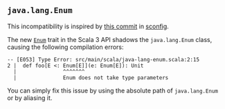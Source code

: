 
## `java.lang.Enum`

This incompatibility is inspired by [this commit](https://github.com/ekrich/sconfig/commit/76f2ea0b3d4beb20887a0ee63e9f151303843f9e#diff-972416eb7520889dc7c1749326914527) in [sconfig](https://github.com/ekrich/sconfig).

The new [`Enum`](https://dotty.epfl.ch/api/scala/Enum.html) trait in the Scala 3 API shadows the `java.lang.Enum` class, causing the following compilation errors:

``` 
-- [E053] Type Error: src/main/scala/java-lang-enum.scala:2:15 
2 |  def foo[E <: Enum[E]](e: Enum[E]): Unit
  |               ^^^^^^^
  |               Enum does not take type parameters
```
 
You can simply fix this issue by using the absolute path of `java.lang.Enum` or by aliasing it.  

